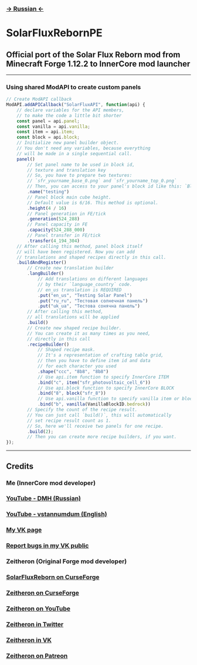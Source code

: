 ### **[ -> Russian <- ](README.ru.md)**
# **SolarFluxRebornPE**
## **Official port of the Solar Flux Reborn mod from Minecraft Forge 1.12.2 to InnerCore mod launcher**
***
### **Using shared ModAPI to create custom panels**
```js
// Create ModAPI callback
ModAPI.addAPICallback("SolarFluxAPI", function(api) {
    // declare variables for the API members,
    // to make the code a little bit shorter
    const panel = api.panel;
    const vanilla = api.vanilla;
    const item = api.item;
    const block = api.block;
    // Initialize new panel builder object.
    // You don't need any variables, because everything
    // will be made in a single sequential call.
    panel()
        // Set panel name to be used in block id,
        // texture and translation key
        // So, you have to prepare two textures:
        // `sfr_yourname_base_0.png` and `sfr_yourname_top_0.png`
        // Then, you can access to your panel's block id like this: `BlockID.sfr_yourname`
        .name("testing")
        // Panel block main cube height.
        // Default value is 6/16. This method is optional.
        .height(4 / 16)
        // Panel generation in FE/tick
        .generation(524_288)
        // Panel capacity in FE
        .capacity(524_288_000)
        // Panel transfer in FE/tick
        .transfer(4_194_304)
    // After calling this method, panel block itself
    // will have been registered. Now you can add
    // translations and shaped recipes directly in this call.
    .buildAndRegister()
        // Create new translation builder
        .langBuilder()
            // Add translations on different languages
            // by their `language_country` code.
            // en_us translation is REQUIRED
            .put("en_us", "Testing Solar Panel")
            .put("ru_ru", "Тестовая солнечная панель")
            .put("uk_ua", "Тестова сонячна панель")
        // After calling this method, 
        // all translations will be applied
        .build()
        // Create new shaped recipe builder.
        // You can create it as many times as you need,
        // directly in this call
        .recipeBuilder()
            // Shaped recipe mask.
            // It's a representation of crafting table grid,
            // then you have to define item id and data
            // for each character you used
            .shape("ccc", "8b8", "8b8")
            // Use api.item function to specify InnerCore ITEM
            .bind("c", item("sfr_photovoltaic_cell_6"))
            // Use api.block function to specify InnerCore BLOCK
            .bind("8", block("sfr_8"))
            // Use api.vanilla function to specify vanilla item or block
            .bind("b", vanilla(VanillaBlockID.bedrock))
        // Specify the count of the recipe result.
        // You can just call `build()`, this will automatically
        // set recipe result count as 1.
        // So, here we'll receive two panels for one recipe.
        .build(2);
        // Then you can create more recipe builders, if you want.
});
```
***
## **Credits**
### **Me (InnerCore mod developer)**
### **[YouTube - DMH (Russian)](https://www.youtube.com/channel/UCdQKuakM3rnuGV_1VA6XUKQ)**
### **[YouTube - vstannumdum (English)](https://www.youtube.com/channel/UCXHpQ_SQ8VPigIvbbzHWWdA)**
### **[My VK page](https://www.vk.com/vstannumdum)**
### **[Report bugs in my VK public](https://www.vk.com/dmhmods)**
### **Zeitheron (Original Forge mod developer)**
### **[SolarFluxReborn on CurseForge](https://www.curseforge.com/minecraft/mc-mods/solar-flux-reborn)**
### **[Zeitheron on CurseForge](https://www.curseforge.com/members/zeitheron/projects)**
### **[Zeitheron on YouTube](https://www.youtube.com/c/ZeitheronRowdan)**
### **[Zeitheron in Twitter](https://twitter.com/Zeitheron)**
### **[Zeitheron in VK](https://www.vk.com/zeitheron)**
### **[Zeitheron on Patreon](https://www.patreon.com/zeitheron)**